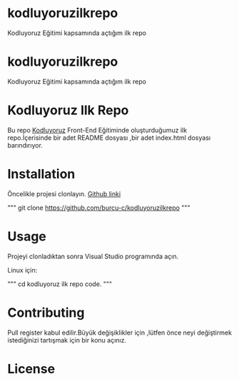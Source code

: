 # kodluyoruzilkrepo
Kodluyoruz Eğitimi kapsamında açtığım ilk repo

# kodluyoruzilkrepo
Kodluyoruz Eğitimi kapsamında açtığım ilk repo

# Kodluyoruz Ilk Repo
Bu repo [Kodluyoruz](https://kodluyoruz.org/) Front-End Eğitiminde oluşturduğumuz ilk repo.İçerisinde bir adet
README dosyası ,bir adet index.html dosyası barındırıyor.

# Installation
Öncelikle projesi clonlayın. [Github linki](https://github.com/burcu-c/kodluyoruzilkrepo)

"""
git clone https://github.com/burcu-c/kodluyoruzilkrepo
"""

# Usage
Projeyi clonladıktan sonra Visual Studio programında açın.

Linux için:

"""
cd kodluyoruz ilk repo
code.
"""

# Contributing

Pull register kabul edilir.Büyük değişiklikler için ,lütfen önce neyi değiştirmek istediğinizi tartışmak için bir konu açınız.

# License

[](MIT)
